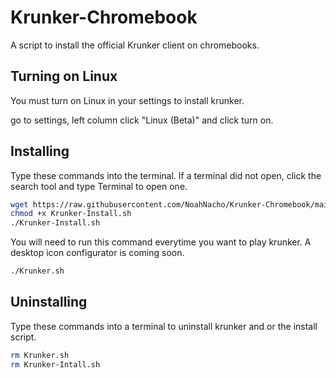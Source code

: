 # Krunker-Chromebook

A script to install the official Krunker client on chromebooks.

## Turning on Linux

You must turn on Linux in your settings to install krunker.

go to settings, left column click "Linux (Beta)" and click turn on.

## Installing

Type these commands into the terminal. If a terminal did not open, click the search tool and type Terminal to open one.

```bash
wget https://raw.githubusercontent.com/NoahNacho/Krunker-Chromebook/main/Krunker-Install.sh
chmod +x Krunker-Install.sh
./Krunker-Install.sh
```
You will need to run this command everytime you want to play krunker. A desktop icon configurator is coming soon.

```bash
./Krunker.sh
```
## Uninstalling
Type these commands into a terminal to uninstall krunker and or the install script.

```bash
rm Krunker.sh
rm Krunker-Intall.sh
```

